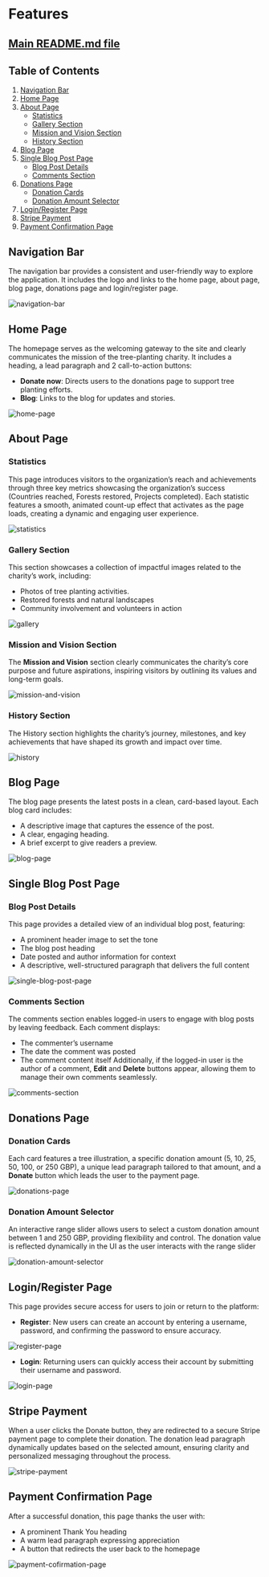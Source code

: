 # Features
## [Main README.md file](https://github.com/FlorinMiron98/ReLeaf/blob/main/README.md)
## Table of Contents
1. [Navigation Bar](#navigation-bar)
2. [Home Page](#home-page)
3. [About Page](#about-page)
   - [Statistics](statistics)
   - [Gallery Section](#gallery-section)
   - [Mission and Vision Section](#mission-and-vision-section)
   - [History Section](#history-section)
4. [Blog Page](#blog-page)
5. [Single Blog Post Page](#single-blog-post-page)
   - [Blog Post Details](#blog-post-details)
   - [Comments Section](#comments-section)
6. [Donations Page](#donations-page)
   - [Donation Cards](#donation-cards)
   - [Donation Amount Selector](#donation-amount-selector)
7. [Login/Register Page](#loginregister-page)
8. [Stripe Payment](#stripe-payment)
9. [Payment Confirmation Page](#payment-confirmation-page)

## Navigation Bar
The navigation bar provides a consistent and user-friendly way to explore the application. It includes the logo and links to the home page, about page, blog page, donations page and login/register page.

![navigation-bar](https://github.com/user-attachments/assets/51aaa50e-d615-4d07-96ed-4bdd011d3b64)

## Home Page
The homepage serves as the welcoming gateway to the site and clearly communicates the mission of the tree-planting charity. It includes a heading, a lead paragraph and 2 call-to-action buttons:
- **Donate now**: Directs users to the donations page to support tree planting efforts.
- **Blog**: Links to the blog for updates and stories.

![home-page](https://github.com/user-attachments/assets/5f2c2571-11b1-4c3c-b7a3-88927eeaf50a)

## About Page
### Statistics
This page introduces visitors to the organization’s reach and achievements through three key metrics showcasing the organization’s success (Countries reached, Forests restored, Projects completed). Each statistic features a smooth, animated count-up effect that activates as the page loads, creating a dynamic and engaging user experience.

![statistics](https://github.com/user-attachments/assets/edc95048-f7bf-4f79-bc0c-02fdb3ec87fd)

### Gallery Section
This section showcases a collection of impactful images related to the charity’s work, including:
- Photos of tree planting activities.
- Restored forests and natural landscapes
- Community involvement and volunteers in action

![gallery](https://github.com/user-attachments/assets/825286c8-672e-4dc7-858d-388b645db219)

### Mission and Vision Section
The **Mission and Vision** section clearly communicates the charity’s core purpose and future aspirations, inspiring visitors by outlining its values and long-term goals.

![mission-and-vision](https://github.com/user-attachments/assets/a3c795f9-05a7-49f0-950a-c550dc2e1ea5)

### History Section
The History section highlights the charity’s journey, milestones, and key achievements that have shaped its growth and impact over time.

![history](https://github.com/user-attachments/assets/13fd3bdf-2b6f-416d-81fd-2ec8292e045b)

## Blog Page
The blog page presents the latest posts in a clean, card-based layout. Each blog card includes:
- A descriptive image that captures the essence of the post.
- A clear, engaging heading.
- A brief excerpt to give readers a preview.

![blog-page](https://github.com/user-attachments/assets/4e27cdb7-05e2-4992-b64c-e84f951118da)

## Single Blog Post Page
### Blog Post Details
This page provides a detailed view of an individual blog post, featuring:
- A prominent header image to set the tone
- The blog post heading
- Date posted and author information for context
- A descriptive, well-structured paragraph that delivers the full content

![single-blog-post-page](https://github.com/user-attachments/assets/d2dfdb20-c729-4e5a-8a0c-142acd3d10ac)

### Comments Section
The comments section enables logged-in users to engage with blog posts by leaving feedback. Each comment displays:
- The commenter’s username
- The date the comment was posted
- The comment content itself
Additionally, if the logged-in user is the author of a comment, **Edit** and **Delete** buttons appear, allowing them to manage their own comments seamlessly.

![comments-section](https://github.com/user-attachments/assets/410ebcfb-c5ec-4da5-a73a-22401050d513)

## Donations Page
### Donation Cards
Each card features a tree illustration, a specific donation amount (5, 10, 25, 50, 100, or 250 GBP), a unique lead paragraph tailored to that amount, and a **Donate** button which leads the user to the payment page.

![donations-page](https://github.com/user-attachments/assets/dfb8ac13-b236-4a5a-8daf-099354c37234)

### Donation Amount Selector
An interactive range slider allows users to select a custom donation amount between 1 and 250 GBP, providing flexibility and control. The donation value is reflected dynamically in the UI as the user interacts with the range slider

![donation-amount-selector](https://github.com/user-attachments/assets/ae414864-d353-4e08-92a0-0f40742f5f7b)

## Login/Register Page
This page provides secure access for users to join or return to the platform:
- **Register**: New users can create an account by entering a username, password, and confirming the password to ensure accuracy.

![register-page](https://github.com/user-attachments/assets/3330a0ae-9446-4182-bf1d-4fdc7d08e8dd)

- **Login**: Returning users can quickly access their account by submitting their username and password.

![login-page](https://github.com/user-attachments/assets/dcff4182-8c77-4c09-a2a0-92d232a1eba9)

## Stripe Payment
When a user clicks the Donate button, they are redirected to a secure Stripe payment page to complete their donation. The donation lead paragraph dynamically updates based on the selected amount, ensuring clarity and personalized messaging throughout the process.

![stripe-payment](https://github.com/user-attachments/assets/6aa54f4e-f503-4e7f-8c0c-707db96196bd)

## Payment Confirmation Page
After a successful donation, this page thanks the user with:
- A prominent Thank You heading
- A warm lead paragraph expressing appreciation
- A button that redirects the user back to the homepage

![payment-cofirmation-page](https://github.com/user-attachments/assets/df734ce7-3f7b-41a7-964a-be0a52ce9ec8)
